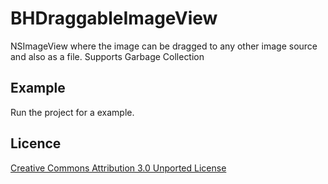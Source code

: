 BHDraggableImageView
====================

NSImageView where the image can be dragged to any other image source and also as a file.
Supports Garbage Collection

Example
-------
Run the project for a example.

Licence
-------
[Creative Commons Attribution 3.0 Unported License](http://creativecommons.org/licenses/by/3.0/ "Full details")
